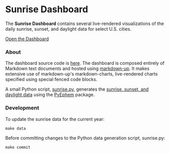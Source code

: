 # Sunrise Dashboard

The **Sunrise Dashboard** contains several live-rendered visualizations of the daily sunrise,
sunset, and daylight data for select U.S. cities.

[Open the Dashboard](https://craigahobbs.github.io/sunrise/#url=sunrise.md)


### About

The dashboard source code is
[here](https://github.com/craigahobbs/sunrise).
The dashboard is composed entirely of Markdown text documents and hosted using
[markdown-up](https://github.com/craigahobbs/markdown-up#readme).
It makes extensive use of markdown-up's markdown-charts, live-rendered charts specified using
special fenced code blocks.

A small Python script,
[sunrise.py](https://github.com/craigahobbs/sunrise/blob/main/sunrise.py),
generates the
[sunrise, sunset, and daylight data](https://github.com/craigahobbs/sunrise/blob/main/sunrise.csv)
using the
[PyEphem](https://pypi.org/project/ephem/) package.


### Development

To update the sunrise data for the current year:

~~~
make data
~~~

Before committing changes to the Python data generation script, sunrise.py:

~~~
make commit
~~~
